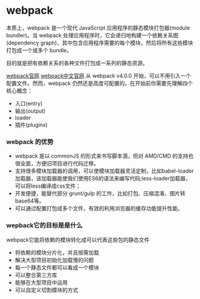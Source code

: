 # webpack
<!-- @author DHJT 2019-08-30 -->

本质上，webpack 是一个现代 JavaScript 应用程序的静态模块打包器(module bundler)。当 webpack 处理应用程序时，它会递归地构建一个依赖关系图(dependency graph)，其中包含应用程序需要的每个模块，然后将所有这些模块打包成一个或多个 bundle。

目的就是把有依赖关系的各种文件打包成一系列的静态资源。

[webpack官网](https://webpack.js.org/)
[webpack中文官网](https://webpack.docschina.org/)
从 webpack v4.0.0 开始，可以不用引入一个配置文件。然而，webpack 仍然还是高度可配置的。在开始前你需要先理解四个核心概念：

- 入口(entry)
- 输出(output)
- loader
- 插件(plugins)

### webpack 的优势
- webpack 是以 commonJS 的形式来书写脚本滴，但对 AMD/CMD 的支持也很全面，方便旧项目进行代码迁移。
- 支持很多模块加载器的调用，可以使模块加载器灵活定制，比如babel-loader加载器，该加载器能使我们使用ES6的语法来编写代码;less-loader加载器，可以将less编译成css文件；
- 开发便捷，能替代部分 grunt/gulp 的工作，比如打包、压缩混淆、图片转base64等。
- 可以通过配置打包成多个文件，有效的利用浏览器的缓存功能提升性能。

### wepback它的目标是是什么
webpack它能将依赖的模块转化成可以代表这些包的静态文件

- 将依赖的模块分片化，并且按需加载
- 解决大型项目初始化加载慢的问题
- 每一个静态文件都可以看成一个模块
- 可以整合第三方库
- 能够在大型项目中运用
- 可以自定义切割模块的方式

